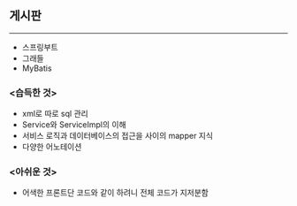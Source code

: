 ## 게시판
<hr/>

- 스프링부트
- 그래들
- MyBatis

### <습득한 것>

- xml로 따로 sql 관리
- Service와 ServiceImpl의 이해
- 서비스 로직과 데이터베이스의 접근을 사이의 mapper 지식
- 다양한 어노테이션

### <아쉬운 것>

- 어색한 프론트단 코드와 같이 하려니 전체 코드가 지저분함
